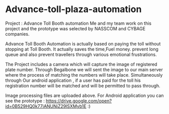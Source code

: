 # Advance-toll-plaza-automation
Project : Advance Toll Booth automation
Me and my team work on this project and the prototype was selected by NASSCOM and CYBAGE companies.

Advance Toll Booth Automation is actually based on paying the toll without stopping at Toll Booth. It actually saves the time,Fuel money. prevent long queue and also prevent travellers through various emotional frustrations.

The Project includes a camera which will capture the image of registered plate number. Through Begalbone we will sent the image to our main server where the process of matching the numbers will take place. Simultaneously through Our android application , if a user has paid for the toll his registration number will be matched and will be permitted to pass through.

Image processing files are uploaded above. For Android application you can see the prototype : https://drive.google.com/open?id=0B529HQ0k77iANUNiZ29lSXMyb1E :)
